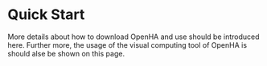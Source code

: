 # Quick Start

More details about how to download OpenHA and use should be introduced here.
Further more, the usage of the visual computing tool of OpenHA is should alse be shown on this page.
